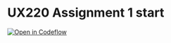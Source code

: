 UX220 Assignment 1 start
===

[![Open in Codeflow](https://developer.stackblitz.com/img/open_in_codeflow.svg)](https:///pr.new/chlloehung/UX220Assignment1
)
